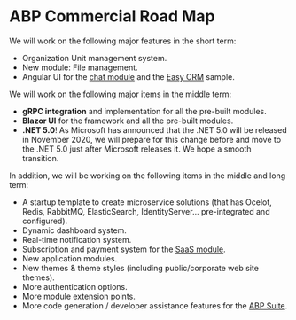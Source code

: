 # ABP Commercial Road Map

We will work on the following major features in the short term:

* Organization Unit management system.
* New module: File management.
* Angular UI for the [chat module](https://commercial.abp.io/modules/Volo.Chat) and the [Easy CRM](https://docs.abp.io/en/commercial/latest/samples/easy-crm) sample.

We will work on the following major items in the middle term:

* **gRPC integration** and implementation for all the pre-built modules.
* **Blazor UI** for the framework and all the pre-built modules.
* **.NET 5.0**! As Microsoft has announced that the .NET 5.0 will be released in November 2020, we will prepare for this change before and move to the .NET 5.0 just after Microsoft releases it. We hope a smooth transition.

In addition, we will be working on the following items in the middle and long term:

* A startup template to create microservice solutions (that has Ocelot, Redis, RabbitMQ, ElasticSearch, IdentityServer... pre-integrated and configured).
* Dynamic dashboard system.
* Real-time notification system.
* Subscription and payment system for the [SaaS module](https://commercial.abp.io/modules/Volo.Saas).
* New application modules.
* New themes & theme styles (including public/corporate web site themes).
* More authentication options.
* More module extension points.
* More code generation / developer assistance features for the [ABP Suite](https://commercial.abp.io/tools/suite).


